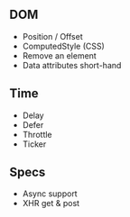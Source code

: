 ## DOM

* Position / Offset
* ComputedStyle (CSS)
* Remove an element
* Data attributes short-hand


## Time

* Delay
* Defer
* Throttle
* Ticker


## Specs

* Async support
* XHR get & post

